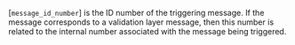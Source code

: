 [`message_id_number`] is the ID number of the triggering message.
If the message corresponds to a validation layer message, then this
number is related to the internal number associated with the message
being triggered.
